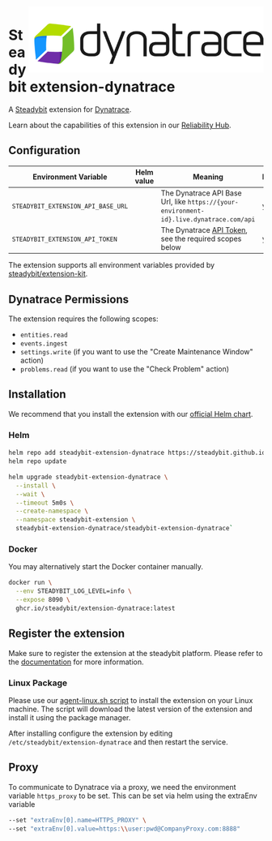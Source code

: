<img src="./logo.png" height="130" align="right" alt="Dynatrace logo">

# Steadybit extension-dynatrace

A [Steadybit](https://www.steadybit.com/) extension for [Dynatrace](https://www.dynatrace.com/).

Learn about the capabilities of this extension in
our [Reliability Hub](https://hub.steadybit.com/extension/com.steadybit.extension_dynatrace).

## Configuration

| Environment Variable               | Helm value | Meaning                                                                                                                                                  | Required | Default |
|------------------------------------|------------|----------------------------------------------------------------------------------------------------------------------------------------------------------|----------|---------|
| `STEADYBIT_EXTENSION_API_BASE_URL` |            | The Dynatrace API Base Url, like `https://{your-environment-id}.live.dynatrace.com/api`                                                                  | yes      |         |
| `STEADYBIT_EXTENSION_API_TOKEN`    |            | The Dynatrace [API Token](https://docs.dynatrace.com/docs/dynatrace-api/basics/dynatrace-api-authentication#create-token), see the required scopes below | yes      |         |

The extension supports all environment variables provided
by [steadybit/extension-kit](https://github.com/steadybit/extension-kit#environment-variables).

## Dynatrace Permissions

The extension requires the following scopes:
- `entities.read`
- `events.ingest`
- `settings.write` (if you want to use the "Create Maintenance Window" action)
- `problems.read` (if you want to use the "Check Problem" action)

## Installation

We recommend that you install the extension with
our [official Helm chart](https://github.com/steadybit/extension-dynatrace/tree/main/charts/steadybit-extension-dynatrace).

### Helm

```bash
helm repo add steadybit-extension-dynatrace https://steadybit.github.io/extension-dynatrace
helm repo update
```

```bash
helm upgrade steadybit-extension-dynatrace \
  --install \
  --wait \
  --timeout 5m0s \
  --create-namespace \
  --namespace steadybit-extension \
  steadybit-extension-dynatrace/steadybit-extension-dynatrace`
```

### Docker

You may alternatively start the Docker container manually.

```bash
docker run \
  --env STEADYBIT_LOG_LEVEL=info \
  --expose 8090 \
  ghcr.io/steadybit/extension-dynatrace:latest
```

## Register the extension

Make sure to register the extension at the steadybit platform. Please refer to
the [documentation](https://docs.steadybit.com/integrate-with-steadybit/extensions/extension-installation) for more
information.

### Linux Package

Please use
our [agent-linux.sh script](https://docs.steadybit.com/install-and-configure/install-agent/install-on-linux-hosts)
to install the extension on your Linux machine.
The script will download the latest version of the extension and install it using the package manager.

After installing configure the extension by editing `/etc/steadybit/extension-dynatrace` and then restart the service.

## Proxy

To communicate to Dynatrace via a proxy, we need the environment variable `https_proxy` to be set.
This can be set via helm using the extraEnv variable

```bash
--set "extraEnv[0].name=HTTPS_PROXY" \
--set "extraEnv[0].value=https:\\user:pwd@CompanyProxy.com:8888"
```
